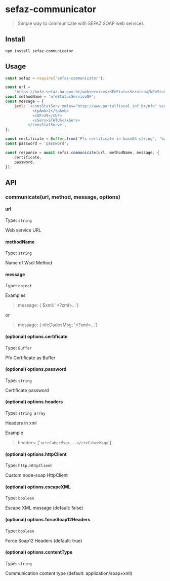 # sefaz-communicator

> Simple way to communicate with SEFAZ SOAP web services

## Install

```shell
npm install sefaz-communicator
```

## Usage

```js
const sefaz = require('sefaz-communicator');

const url =
    'https://hnfe.sefaz.ba.gov.br/webservices/NFeStatusServico4/NFeStatusServico4.asmx';
const methodName = 'nfeStatusServicoNF';
const message = {
    $xml: `<consStatServ xmlns="http://www.portalfiscal.inf.br/nfe" versao="4.00">
            <tpAmb>2</tpAmb>
            <cUF>29</cUF>
            <xServ>STATUS</xServ>
          </consStatServ>`,
};

const certificate = Buffer.from('Pfx certificate in base64 string', 'base64');
const password = 'password';

const response = await sefaz.communicate(url, methodName, message, {
    certificate,
    password,
});
```

## API

### communicate(url, method, message, options)

#### url

Type: `string`

Web service URL

#### methodName

Type: `string`

Name of Wsdl Method

#### message

Type: `object`

Examples

> message: { \$xml: '<?xml>...'}

or

> message: { nfeDadosMsg: '<?xml>...'}

#### (optional) options.certificate

Type: `Buffer`

Pfx Certificate as Buffer

#### (optional) options.password

Type: `string`

Certificate password

#### (optional) options.headers

Type: `string array`

Headers in xml

Example

> headers: ['`<cteCabecMsg>...</cteCabecMsg>`']

#### (optional) options.httpClient

Type: `http.HttpClient`

Custom node-soap HttpClient

#### (optional) options.escapeXML

Type: `boolean`

Escape XML message (default: false)

#### (optional) options.forceSoap12Headers

Type: `boolean`

Force Soap12 Headers (default: true)

#### (optional) options.contentType

Type: `string`

Communication content type (default: application/soap+xml)
